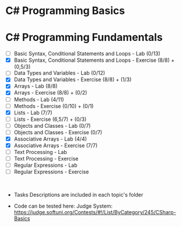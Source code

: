 # C# Programming Basics
# C# Programming Fundamentals

- [ ] Basic Syntax, Conditional Statements and Loops - Lab	(0/13)
- [x] Basic Syntax, Conditional Statements and Loops - Exercise (8/8) + (0,5/3)
- [ ] Data Types and Variables - Lab (0/12)
- [x] Data Types and Variables - Exercise (8/8) + (1/3)
- [x] Arrays - Lab (8/8)
- [x] Arrays - Exercise (8/8) + (0/2)
- [ ] Methods - Lab (4/11)
- [ ] Methods - Exercise (0/10) + (0/1)
- [x] Lists - Lab (7/7)
- [ ] Lists - Exercise (6,5/7) + (0/3)
- [ ] Objects and Classes - Lab (0/7)
- [ ] Objects and Classes - Exercise (0/7)
- [x] Associative Arrays - Lab (4/4)
- [x] Associative Arrays - Exercise (7/7)
- [ ] Text Processing - Lab
- [ ] Text Processing - Exercise
- [ ] Regular Expressions - Lab
- [ ] Regular Expressions - Exercise

<br>

- Tasks Descriptions are included in each topic's folder

- Code can be tested here:
Judge System: https://judge.softuni.org/Contests/#!/List/ByCategory/245/CSharp-Basics
